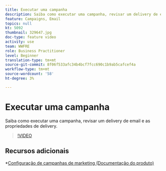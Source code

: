```yaml
---
title: Executar uma campanha
description: Saiba como executar uma campanha, revisar um delivery de email e as propriedades de delivery.
feature: Campaigns, Email
topics: null
kt: 5092
thumbnail: 329647.jpg
doc-type: feature video
activity: use
team: WWFRE
role: Business Practitioner
level: Beginner
translation-type: tm+mt
source-git-commit: 8f06f533afc34b4bcf7fcc690c1b9ab5cafcef4a
workflow-type: tm+mt
source-wordcount: '58'
ht-degree: 3%

---
```


# Executar uma campanha

Saiba como executar uma campanha, revisar um delivery de email e as propriedades de delivery.

>[!VIDEO](https://video.tv.adobe.com/v/329647?quality=12)

## Recursos adicionais

*[Configuração de campanhas de marketing (Documentação do produto)](https://experienceleague.adobe.com/docs/campaign-classic/using/orchestrating-campaigns/orchestrate-campaigns/setting-up-marketing-campaigns.html?lang=en#orchestrating-campaigns)
